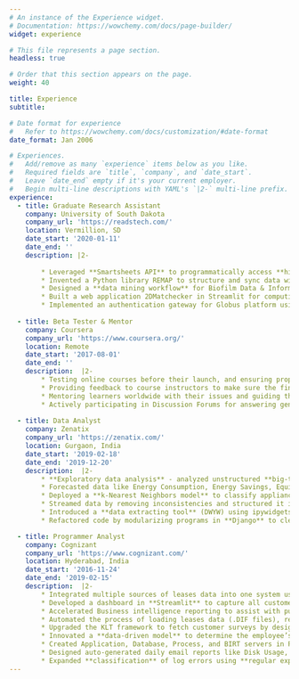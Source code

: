 ```yaml
---
# An instance of the Experience widget.
# Documentation: https://wowchemy.com/docs/page-builder/
widget: experience

# This file represents a page section.
headless: true

# Order that this section appears on the page.
weight: 40

title: Experience
subtitle:

# Date format for experience
#   Refer to https://wowchemy.com/docs/customization/#date-format
date_format: Jan 2006

# Experiences.
#   Add/remove as many `experience` items below as you like.
#   Required fields are `title`, `company`, and `date_start`.
#   Leave `date_end` empty if it's your current employer.
#   Begin multi-line descriptions with YAML's `|2-` multi-line prefix.
experience:
  - title: Graduate Research Assistant
    company: University of South Dakota
    company_url: 'https://readstech.com/'
    location: Vermillion, SD
    date_start: '2020-01-11'
    date_end: ''
    description: |2-
        
        * Leveraged **Smartsheets API** to programmatically access **hierarchical data** and transformed it into a **user-interactive dashboard** for biomedical researchers.
        * Invented a Python library REMAP to structure and sync data with **Elasticsearch**.
        * Designed a **data mining workflow** for Biofilm Data & Information Discovery System.
        * Built a web application 2DMatchecker in Streamlit for computing the characteristics of 2D materials using **Logistic Regression** and **k-Means clustering**.
        * Implemented an authentication gateway for Globus platform using **Python SDK**.
        
  - title: Beta Tester & Mentor 
    company: Coursera
    company_url: 'https://www.coursera.org/'
    location: Remote
    date_start: '2017-08-01'
    date_end: ''
    description:  |2-        
        * Testing online courses before their launch, and ensuring proper content including videos, audio, quizzes, and assignments.
        * Providing feedback to course instructors to make sure the finished course is of high quality and free from errors. Tested 15+ courses and provided useful feedback.
        * Mentoring learners worldwide with their issues and guiding them with career track.
        * Actively participating in Discussion Forums for answering general queries and exploring new ideas.
       
  - title: Data Analyst
    company: Zenatix
    company_url: 'https://zenatix.com/'
    location: Gurgaon, India
    date_start: '2019-02-18'
    date_end: '2019-12-20'
    description:  |2-
        * **Exploratory data analysis** - analyzed unstructured **big-time-series** by data normalization, identified use cases and benchmarked data by **statistical testing**, and detected anomalies by **information visualizations** for scalability across customers.
        * Forecasted data like Energy Consumption, Energy Savings, Equipment Failures, Controller Health with over 95% accuracy using **Fourier Transforms** and **ARIMA**.
        * Deployed a **k-Nearest Neighbors model** to classify appliances and scheduled time-based and temperature-based controls on them for reducing costs up to 30%.
        * Streamed data by removing inconsistencies and structured it into metrics.
        * Introduced a **data extracting tool** (DWYW) using ipywidgets for account managers.
        * Refactored code by modularizing programs in **Django** to clean and improve its internal structure and speed up development time in the long run.

  - title: Programmer Analyst
    company: Cognizant
    company_url: 'https://www.cognizant.com/'
    location: Hyderabad, India
    date_start: '2016-11-24'
    date_end: '2019-02-15'
    description:  |2-
        * Integrated multiple sources of leases data into one system using **Pandas** and **SQL**.
        * Developed a dashboard in **Streamlit** to capture all customer’s change requests.
        * Accelerated Business intelligence reporting to assist with purchase-versus-leasing decisions by utilizing **IBM TRIRIGA SaaS**, **Python SciPy stack**, and **Tableau**.
        * Automated the process of loading leases data (.DIF files), reducing the time by 70%.
        * Upgraded the KLT framework to fetch customer surveys by designing **REST APIs**, and mapped feedback into the application by incorporating the **Agile** approach.
        * Innovated a **data-driven model** to determine the employee’s incentive from tickets.
        * Created Application, Database, Process, and BIRT servers in PROD and UAT environments for new clients using **AMIs**, **CloudFormation**, and **Puppet**.
        * Designed auto-generated daily email reports like Disk Usage, Server States, and CPU monitoring with detailed analytics for management using **Seaborn** and **Dynatrace**.
        * Expanded **classification** of log errors using **regular expressions** and defined user usage statistics across multiple servers, to speed up hotfixes and patching by 80%.
---
```

